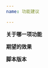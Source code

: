 ```yaml
---
name: 功能建议

---
```

<!-- 发布后默认您已阅读发贴须知 -->
<!-- https://github.com/the1812/Bilibili-Evolved/blob/preview/issue-rules.md -->

<!-- 发之前记得看下置顶问题 (Pinned issues)(如果有的话) -->
<!-- https://github.com/the1812/Bilibili-Evolved/issues -->

**关于哪一项功能**
<!-- 请先确保您已在issues里搜索过相关功能, 避免重复 / 或者也可以提出新功能 -->


**期望的效果**


**脚本版本**
